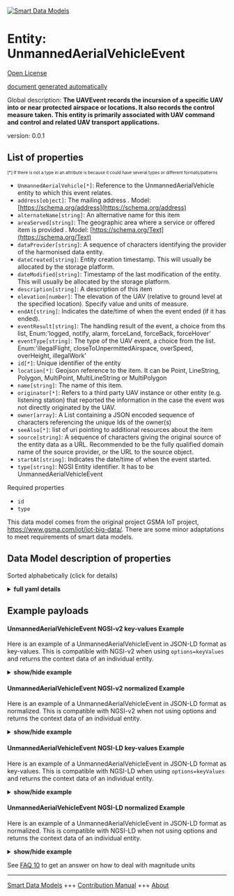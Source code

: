 <!-- 10-Header -->  
[![Smart Data Models](https://smartdatamodels.org/wp-content/uploads/2022/01/SmartDataModels_logo.png "Logo")](https://smartdatamodels.org)  
Entity: UnmannedAerialVehicleEvent  
==================================<!-- /10-Header -->  
<!-- 15-License -->  
[Open License](https://github.com/smart-data-models//dataModel.UnmannedAerialVehicle/blob/master/UnmannedAerialVehicleEvent/LICENSE.md)  
[document generated automatically](https://docs.google.com/presentation/d/e/2PACX-1vTs-Ng5dIAwkg91oTTUdt8ua7woBXhPnwavZ0FxgR8BsAI_Ek3C5q97Nd94HS8KhP-r_quD4H0fgyt3/pub?start=false&loop=false&delayms=3000#slide=id.gb715ace035_0_60)  
<!-- /15-License -->  
<!-- 20-Description -->  
Global description: **The UAVEvent records the incursion of a specific UAV into or near protected airspace or locations. It also records the control measure taken. This entity is primarily associated with UAV command and control and related UAV transport applications.**  
version: 0.0.1  
<!-- /20-Description -->  
<!-- 30-PropertiesList -->  

## List of properties  

<sup><sub>[*] If there is not a type in an attribute is because it could have several types or different formats/patterns</sub></sup>  
- `UnmannedAerialVehicle[*]`: Reference to the UnmannedAerialVehicle entity to which this event relates.  - `address[object]`: The mailing address  . Model: [https://schema.org/address](https://schema.org/address)- `alternateName[string]`: An alternative name for this item  - `areaServed[string]`: The geographic area where a service or offered item is provided  . Model: [https://schema.org/Text](https://schema.org/Text)- `dataProvider[string]`: A sequence of characters identifying the provider of the harmonised data entity.  - `dateCreated[string]`: Entity creation timestamp. This will usually be allocated by the storage platform.  - `dateModified[string]`: Timestamp of the last modification of the entity. This will usually be allocated by the storage platform.  - `description[string]`: A description of this item  - `elevation[number]`: The elevation of the UAV (relative to ground level at the specified location). Specify value and units of measure.  - `endAt[string]`: Indicates the date/time of when the event ended (if it has ended).  - `eventResult[string]`: The handling result of the event, a choice from ths list, Enum:'logged, notify, alarm, forceLand, forceBack, forceHover'  - `eventType[string]`: The type of the UAV event, a choice from the list. Enum:'illegalFlight, closeToUnpermittedAirspace, overSpeed, overHeight, illegalWork'  - `id[*]`: Unique identifier of the entity  - `location[*]`: Geojson reference to the item. It can be Point, LineString, Polygon, MultiPoint, MultiLineString or MultiPolygon  - `name[string]`: The name of this item.  - `originator[*]`: Refers to a third party UAV instance or other entity (e.g. listening station) that reported the information in the case the event was not directly originated by the UAV.  - `owner[array]`: A List containing a JSON encoded sequence of characters referencing the unique Ids of the owner(s)  - `seeAlso[*]`: list of uri pointing to additional resources about the item  - `source[string]`: A sequence of characters giving the original source of the entity data as a URL. Recommended to be the fully qualified domain name of the source provider, or the URL to the source object.  - `startAt[string]`: Indicates the date/time of when the event started.  - `type[string]`: NGSI Entity identifier. It has to be UnmannedAerialVehicleEvent  <!-- /30-PropertiesList -->  
<!-- 35-RequiredProperties -->  
Required properties  
- `id`  - `type`  <!-- /35-RequiredProperties -->  
<!-- 40-RequiredProperties -->  
This data model comes from the original project GSMA IoT project, https://www.gsma.com/iot/iot-big-data/. There are some minor adaptations to meet requirements of smart data models.  
<!-- /40-RequiredProperties -->  
<!-- 50-DataModelHeader -->  
## Data Model description of properties  
Sorted alphabetically (click for details)  
<!-- /50-DataModelHeader -->  
<!-- 60-ModelYaml -->  
<details><summary><strong>full yaml details</strong></summary>    
```yaml  
UnmannedAerialVehicleEvent:    
  description: 'The UAVEvent records the incursion of a specific UAV into or near protected airspace or locations. It also records the control measure taken. This entity is primarily associated with UAV command and control and related UAV transport applications.'    
  properties:    
    UnmannedAerialVehicle:    
      anyOf:    
        - description: 'Property. Identifier format of any NGSI entity'    
          maxLength: 256    
          minLength: 1    
          pattern: ^[\w\-\.\{\}\$\+\*\[\]`|~^@!,:\\]+$    
          type: string    
        - description: 'Property. Identifier format of any NGSI entity'    
          format: uri    
          type: string    
      description: 'Reference to the UnmannedAerialVehicle entity to which this event relates.'    
      x-ngsi:    
        type: Relationship    
    address:    
      description: 'The mailing address'    
      properties:    
        addressCountry:    
          description: 'Property. The country. For example, Spain. Model:''https://schema.org/addressCountry'''    
          type: string    
        addressLocality:    
          description: 'Property. The locality in which the street address is, and which is in the region. Model:''https://schema.org/addressLocality'''    
          type: string    
        addressRegion:    
          description: 'Property. The region in which the locality is, and which is in the country. Model:''https://schema.org/addressRegion'''    
          type: string    
        postOfficeBoxNumber:    
          description: 'Property. The post office box number for PO box addresses. For example, 03578. Model:''https://schema.org/postOfficeBoxNumber'''    
          type: string    
        postalCode:    
          description: 'Property. The postal code. For example, 24004. Model:''https://schema.org/https://schema.org/postalCode'''    
          type: string    
        streetAddress:    
          description: 'Property. The street address. Model:''https://schema.org/streetAddress'''    
          type: string    
      type: object    
      x-ngsi:    
        model: https://schema.org/address    
        type: Property    
    alternateName:    
      description: 'An alternative name for this item'    
      type: string    
      x-ngsi:    
        type: Property    
    areaServed:    
      description: 'The geographic area where a service or offered item is provided'    
      type: string    
      x-ngsi:    
        model: https://schema.org/Text    
        type: Property    
    dataProvider:    
      description: 'A sequence of characters identifying the provider of the harmonised data entity.'    
      type: string    
      x-ngsi:    
        type: Property    
    dateCreated:    
      description: 'Entity creation timestamp. This will usually be allocated by the storage platform.'    
      format: date-time    
      type: string    
      x-ngsi:    
        type: Property    
    dateModified:    
      description: 'Timestamp of the last modification of the entity. This will usually be allocated by the storage platform.'    
      format: date-time    
      type: string    
      x-ngsi:    
        type: Property    
    description:    
      description: 'A description of this item'    
      type: string    
      x-ngsi:    
        type: Property    
    elevation:    
      description: 'The elevation of the UAV (relative to ground level at the specified location). Specify value and units of measure.'    
      type: number    
      x-ngsi:    
        type: Property    
    endAt:    
      description: 'Indicates the date/time of when the event ended (if it has ended).'    
      format: date-time    
      type: string    
      x-ngsi:    
        type: Property    
    eventResult:    
      description: 'The handling result of the event, a choice from ths list, Enum:''logged, notify, alarm, forceLand, forceBack, forceHover'''    
      enum:    
        - alarm    
        - forceBack    
        - forceHover    
        - forceLand    
        - logged    
        - notify    
      type: string    
      x-ngsi:    
        type: Property    
    eventType:    
      description: 'The type of the UAV event, a choice from the list. Enum:''illegalFlight, closeToUnpermittedAirspace, overSpeed, overHeight, illegalWork'''    
      enum:    
        - illegalFlight    
        - closeToUnpermittedAirspace    
        - overSpeed    
        - overHeight    
        - illegalWork    
      type: string    
      x-ngsi:    
        type: Property    
    id:    
      anyOf: &unmannedaerialvehicleevent_-_properties_-_owner_-_items_-_anyof    
        - description: 'Property. Identifier format of any NGSI entity'    
          maxLength: 256    
          minLength: 1    
          pattern: ^[\w\-\.\{\}\$\+\*\[\]`|~^@!,:\\]+$    
          type: string    
        - description: 'Property. Identifier format of any NGSI entity'    
          format: uri    
          type: string    
      description: 'Unique identifier of the entity'    
      x-ngsi:    
        type: Property    
    location:    
      description: 'Geojson reference to the item. It can be Point, LineString, Polygon, MultiPoint, MultiLineString or MultiPolygon'    
      oneOf:    
        - description: 'Geoproperty. Geojson reference to the item. Point'    
          properties:    
            bbox:    
              items:    
                type: number    
              minItems: 4    
              type: array    
            coordinates:    
              items:    
                type: number    
              minItems: 2    
              type: array    
            type:    
              enum:    
                - Point    
              type: string    
          required:    
            - type    
            - coordinates    
          title: 'GeoJSON Point'    
          type: object    
        - description: 'Geoproperty. Geojson reference to the item. LineString'    
          properties:    
            bbox:    
              items:    
                type: number    
              minItems: 4    
              type: array    
            coordinates:    
              items:    
                items:    
                  type: number    
                minItems: 2    
                type: array    
              minItems: 2    
              type: array    
            type:    
              enum:    
                - LineString    
              type: string    
          required:    
            - type    
            - coordinates    
          title: 'GeoJSON LineString'    
          type: object    
        - description: 'Geoproperty. Geojson reference to the item. Polygon'    
          properties:    
            bbox:    
              items:    
                type: number    
              minItems: 4    
              type: array    
            coordinates:    
              items:    
                items:    
                  items:    
                    type: number    
                  minItems: 2    
                  type: array    
                minItems: 4    
                type: array    
              type: array    
            type:    
              enum:    
                - Polygon    
              type: string    
          required:    
            - type    
            - coordinates    
          title: 'GeoJSON Polygon'    
          type: object    
        - description: 'Geoproperty. Geojson reference to the item. MultiPoint'    
          properties:    
            bbox:    
              items:    
                type: number    
              minItems: 4    
              type: array    
            coordinates:    
              items:    
                items:    
                  type: number    
                minItems: 2    
                type: array    
              type: array    
            type:    
              enum:    
                - MultiPoint    
              type: string    
          required:    
            - type    
            - coordinates    
          title: 'GeoJSON MultiPoint'    
          type: object    
        - description: 'Geoproperty. Geojson reference to the item. MultiLineString'    
          properties:    
            bbox:    
              items:    
                type: number    
              minItems: 4    
              type: array    
            coordinates:    
              items:    
                items:    
                  items:    
                    type: number    
                  minItems: 2    
                  type: array    
                minItems: 2    
                type: array    
              type: array    
            type:    
              enum:    
                - MultiLineString    
              type: string    
          required:    
            - type    
            - coordinates    
          title: 'GeoJSON MultiLineString'    
          type: object    
        - description: 'Geoproperty. Geojson reference to the item. MultiLineString'    
          properties:    
            bbox:    
              items:    
                type: number    
              minItems: 4    
              type: array    
            coordinates:    
              items:    
                items:    
                  items:    
                    items:    
                      type: number    
                    minItems: 2    
                    type: array    
                  minItems: 4    
                  type: array    
                type: array    
              type: array    
            type:    
              enum:    
                - MultiPolygon    
              type: string    
          required:    
            - type    
            - coordinates    
          title: 'GeoJSON MultiPolygon'    
          type: object    
      x-ngsi:    
        type: Geoproperty    
    name:    
      description: 'The name of this item.'    
      type: string    
      x-ngsi:    
        type: Property    
    originator:    
      anyOf:    
        - description: 'Property. Identifier format of any NGSI entity'    
          maxLength: 256    
          minLength: 1    
          pattern: ^[\w\-\.\{\}\$\+\*\[\]`|~^@!,:\\]+$    
          type: string    
        - description: 'Property. Identifier format of any NGSI entity'    
          format: uri    
          type: string    
      description: 'Refers to a third party UAV instance or other entity (e.g. listening station) that reported the information in the case the event was not directly originated by the UAV.'    
      x-ngsi:    
        type: Relationship    
    owner:    
      description: 'A List containing a JSON encoded sequence of characters referencing the unique Ids of the owner(s)'    
      items:    
        anyOf: *unmannedaerialvehicleevent_-_properties_-_owner_-_items_-_anyof    
        description: 'Property. Unique identifier of the entity'    
      type: array    
      x-ngsi:    
        type: Property    
    seeAlso:    
      description: 'list of uri pointing to additional resources about the item'    
      oneOf:    
        - items:    
            format: uri    
            type: string    
          minItems: 1    
          type: array    
        - format: uri    
          type: string    
      x-ngsi:    
        type: Property    
    source:    
      description: 'A sequence of characters giving the original source of the entity data as a URL. Recommended to be the fully qualified domain name of the source provider, or the URL to the source object.'    
      type: string    
      x-ngsi:    
        type: Property    
    startAt:    
      description: 'Indicates the date/time of when the event started.'    
      format: date-time    
      type: string    
      x-ngsi:    
        type: Property    
    type:    
      description: 'NGSI Entity identifier. It has to be UnmannedAerialVehicleEvent'    
      enum:    
        - UnmannedAerialVehicleEvent    
      type: string    
      x-ngsi:    
        type: Property    
  required:    
    - id    
    - type    
  type: object    
  x-derived-from: ""    
  x-disclaimer: 'Redistribution and use in source and binary forms, with or without modification, are permitted  provided that the license conditions are met. Copyleft (c) 2021 Contributors to Smart Data Models Program'    
  x-license-url: https://github.com/smart-data-models/dataModel.UnmannedAerialVehicle/blob/master/UnmannedAerialVehicleEvent/LICENSE.md    
  x-model-schema: https://smart-data-models.github.io/dataModel.UnmannedAerialVehicle/UnmannedAerialVehicleEvent/schema.json    
  x-model-tags: GSMA    
  x-version: 0.0.1    
```  
</details>    
<!-- /60-ModelYaml -->  
<!-- 70-MiddleNotes -->  
<!-- /70-MiddleNotes -->  
<!-- 80-Examples -->  
## Example payloads    
#### UnmannedAerialVehicleEvent NGSI-v2 key-values Example    
Here is an example of a UnmannedAerialVehicleEvent in JSON-LD format as key-values. This is compatible with NGSI-v2 when  using `options=keyValues` and returns the context data of an individual entity.  
<details><summary><strong>show/hide example</strong></summary>    
```json  
{  
  "id": "urn:ngsi-ld:UAVEvent:85df05a8-5922-11e8-ad9c-d7fa968d409d",  
  "type": "UnmannedAerialVehicleEvent",  
  "source": "https://source.example.com",  
  "dataProvider": "https://provider.example.com",  
  "UnmannedAerialVehicle": "urn:ngsi-ld:UAV:23821045-33d4-46ec-b777-98f461bf4856",  
  "originator": "urn:ngsi-ld:UAV:23821045-33d4-46ec-b777-98f461bf4856",  
  "location": {  
    "type": "Point",  
    "coordinates": [  
      -103.9904,  
      39.7564  
    ]  
  },  
  "elevation": 1000,  
  "startAt": "2016-08-23T10:18:16Z",  
  "endAt": "2016-08-23T10:19:16Z",  
  "eventType": "overHeight",  
  "description": "The UAV is flying over a mandatory height limit",  
  "eventResult": "forceBack"  
}  
```  
</details>  
#### UnmannedAerialVehicleEvent NGSI-v2 normalized Example    
Here is an example of a UnmannedAerialVehicleEvent in JSON-LD format as normalized. This is compatible with NGSI-v2 when not using options and returns the context data of an individual entity.  
<details><summary><strong>show/hide example</strong></summary>    
```json  
{  
  "id": "urn:ngsi-ld:UAVEvent:85df05a8-5922-11e8-ad9c-d7fa968d409d",  
  "type": "UnmannedAerialVehicleEvent",  
  "source": {  
    "type": "URL",  
    "value": "https://source.example.com"  
  },  
  "dataProvider": {  
    "type": "URL",  
    "value": "https://provider.example.com"  
  },  
  "UnmannedAerialVehicle": {  
    "type": "Relationship",  
    "value": "urn:ngsi-ld:UAV:23821045-33d4-46ec-b777-98f461bf4856"  
  },  
  "originator": {  
    "type": "Relationship",  
    "value": "urn:ngsi-ld:UAV:23821045-33d4-46ec-b777-98f461bf4856"  
  },  
  "location": {  
    "type": "geo:json",  
    "value": {  
      "type": "Point",  
      "coordinates": [  
        -103.9904,  
        39.7564  
      ]  
    }  
  },  
  "elevation": {  
    "type": "numer",  
    "value": 1000  
  },  
  "startAt": {  
    "type": "DateTime",  
    "value": "2016-08-23T10:18:16Z"  
  },  
  "endAt": {  
    "type": "DateTime",  
    "value": "2016-08-23T10:19:16Z"  
  },  
  "eventType": {  
    "type": "Text",  
    "value": "overHeight"  
  },  
  "description": {  
    "type": "Text",  
    "value": "The Unmanned Aerial Vehicle is flying over a mandatory height limit"  
  },  
  "eventResult": {  
    "type": "Text",  
    "value": "forceBack"  
  }  
}  
```  
</details>  
#### UnmannedAerialVehicleEvent NGSI-LD key-values Example    
Here is an example of a UnmannedAerialVehicleEvent in JSON-LD format as key-values. This is compatible with NGSI-LD when  using `options=keyValues` and returns the context data of an individual entity.  
<details><summary><strong>show/hide example</strong></summary>    
```json  
{  
    "@context": [  
        "https://smart-data-models.github.io/dataModel.UnmannedAerialVehicle/UnmannedAerialVehicleEvent/context.jsonld",  
        "https://raw.githubusercontent.com/smart-data-models/dataModel.UnmannedAerialVehicle/master/context.jsonld"  
    ],  
    "id": "urn:ngsi-ld:UAVEvent:85df05a8-5922-11e8-ad9c-d7fa968d409d",  
    "type": "UnmannedAerialVehicleEvent",  
    "source": "https://source.example.com",  
    "dataProvider": "https://provider.example.com",  
    "UnmannedAerialVehicle": "urn:ngsi-ld:UAV:23821045-33d4-46ec-b777-98f461bf4856",  
    "originator": "urn:ngsi-ld:UAV:23821045-33d4-46ec-b777-98f461bf4856",  
    "location": {  
        "type": "Point",  
        "coordinates": [  
            -103.9904,  
            39.7564  
        ]  
    },  
    "elevation": 1000,  
    "startAt": "2016-08-23T10:18:16Z",  
    "endAt": "2016-08-23T10:19:16Z",  
    "eventType": "overHeight",  
    "description": "The UAV is flying over a mandatory height limit",  
    "eventResult": "forceBack"  
}  
```  
</details>  
#### UnmannedAerialVehicleEvent NGSI-LD normalized Example    
Here is an example of a UnmannedAerialVehicleEvent in JSON-LD format as normalized. This is compatible with NGSI-LD when not using options and returns the context data of an individual entity.  
<details><summary><strong>show/hide example</strong></summary>    
```json  
{  
    "@context": [  
        "https://smart-data-models.github.io/dataModel.UnmannedAerialVehicle/UnmannedAerialVehicleEvent/context.jsonld",  
        "https://raw.githubusercontent.com/smart-data-models/dataModel.UnmannedAerialVehicle/master/context.jsonld"  
    ],  
    "id": "urn:ngsi-ld:UAVEvent:85df05a8-5922-11e8-ad9c-d7fa968d409d",  
    "type": "UnmannedAerialVehicleEvent",  
    "source": {  
        "type": "Property",  
        "value": "https://source.example.com"  
    },  
    "dataProvider": {  
        "type": "Property",  
        "value": "https://provider.example.com"  
    },  
    "UnmannedAerialVehicle": {  
        "type": "Relationship",  
        "object": "urn:ngsi-ld:UAV:23821045-33d4-46ec-b777-98f461bf4856"  
    },  
    "originator": {  
        "type": "Relationship",  
        "object": "urn:ngsi-ld:UAV:23821045-33d4-46ec-b777-98f461bf4856"  
    },  
    "location": {  
        "type": "GeoProperty",  
        "value": {  
            "type": "Point",  
            "coordinates": [  
                -103.9904,  
                39.7564  
            ]  
        }  
    },  
    "elevation": {  
        "type": "Property",  
        "value": 1000,  
        "unitCode": "MTR"  
    },  
    "startAt": {  
        "type": "Property",  
        "value": {  
            "@type": "DateTime",  
            "@value": "2016-08-23T10:18:16Z"  
        }  
    },  
    "endAt": {  
        "type": "Property",  
        "value": {  
            "@type": "DateTime",  
            "@value": "2016-08-23T10:19:16Z"  
        }  
    },  
    "eventType": {  
        "type": "Property",  
        "value": "overHeight"  
    },  
    "description": {  
        "type": "Property",  
        "value": "The Unmanned Aerial Vehicle is flying over a mandatory height limit"  
    },  
    "eventResult": {  
        "type": "Property",  
        "value": "forceBack"  
    }  
}  
```  
</details><!-- /80-Examples -->  
<!-- 90-FooterNotes -->  
<!-- /90-FooterNotes -->  
<!-- 95-Units -->  
See [FAQ 10](https://smartdatamodels.org/index.php/faqs/) to get an answer on how to deal with magnitude units  
<!-- /95-Units -->  
<!-- 97-LastFooter -->  
---  
[Smart Data Models](https://smartdatamodels.org) +++ [Contribution Manual](https://bit.ly/contribution_manual) +++ [About](https://bit.ly/Introduction_SDM)<!-- /97-LastFooter -->  
